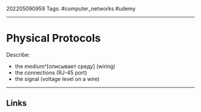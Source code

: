 202205090959
Tags: #computer_networks #udemy

---

# Physical Protocols
Describe:
- the medium^[описывает среду] (wiring)
- the connections (RJ-45 port)
- the signal (voltage level on a wire)

---
## Links